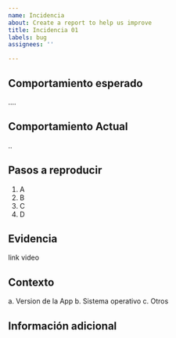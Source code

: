 ```yaml
---
name: Incidencia
about: Create a report to help us improve
title: Incidencia 01
labels: bug
assignees: ''

---
```


## Comportamiento esperado
....

## Comportamiento Actual
..

## Pasos a reproducir

1. A
2. B
3. C
4. D

## Evidencia
link video

## Contexto
a. Version de la App
b. Sistema operativo
c. Otros

## Información adicional
